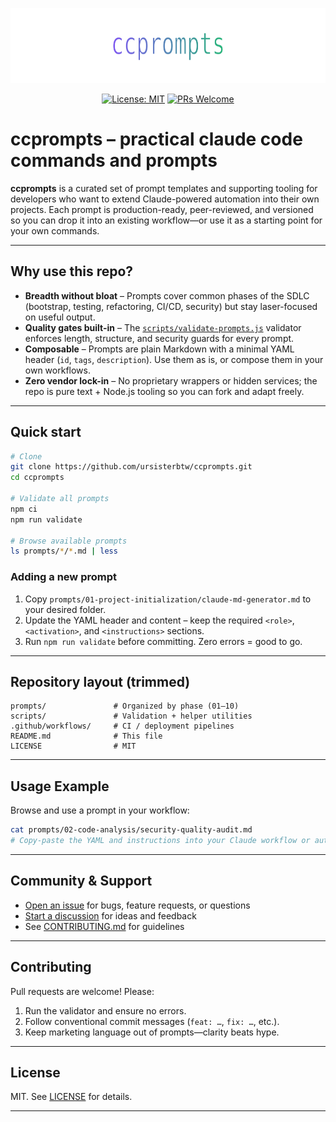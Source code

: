<p align="center">
  <img src="docs/assets/banner.svg" width="720" height="120" alt="ccprompts banner: practical Claude code commands and prompts" />
</p>

<div align="center">

  [![License: MIT](https://img.shields.io/badge/License-MIT-yellow.svg)](LICENSE)
  [![PRs Welcome](https://img.shields.io/badge/PRs-welcome-brightgreen.svg)](CONTRIBUTING.md)

</div>

# ccprompts – practical claude code commands and prompts

**ccprompts** is a curated set of prompt templates and supporting tooling for developers who want to extend Claude-powered automation into their own projects. Each prompt is production-ready, peer-reviewed, and versioned so you can drop it into an existing workflow—or use it as a starting point for your own commands.

---

## Why use this repo?

- **Breadth without bloat** – Prompts cover common phases of the SDLC (bootstrap, testing, refactoring, CI/CD, security) but stay laser-focused on useful output.
- **Quality gates built-in** – The [`scripts/validate-prompts.js`](scripts/validate-prompts.js) validator enforces length, structure, and security guards for every prompt.
- **Composable** – Prompts are plain Markdown with a minimal YAML header (`id`, `tags`, `description`). Use them as is, or compose them in your own workflows.
- **Zero vendor lock-in** – No proprietary wrappers or hidden services; the repo is pure text + Node.js tooling so you can fork and adapt freely.

---

## Quick start

```bash
# Clone
git clone https://github.com/ursisterbtw/ccprompts.git
cd ccprompts

# Validate all prompts
npm ci
npm run validate

# Browse available prompts
ls prompts/*/*.md | less
```

### Adding a new prompt

1. Copy `prompts/01-project-initialization/claude-md-generator.md` to your desired folder.
2. Update the YAML header and content – keep the required `<role>`, `<activation>`, and `<instructions>` sections.
3. Run `npm run validate` before committing. Zero errors = good to go.

---

## Repository layout (trimmed)

```text
prompts/               # Organized by phase (01–10)
scripts/               # Validation + helper utilities
.github/workflows/     # CI / deployment pipelines
README.md              # This file
LICENSE                # MIT
```

---

## Usage Example

Browse and use a prompt in your workflow:

```bash
cat prompts/02-code-analysis/security-quality-audit.md
# Copy-paste the YAML and instructions into your Claude workflow or automation tool
```

---

## Community & Support

- [Open an issue](https://github.com/ursisterbtw/ccprompts/issues) for bugs, feature requests, or questions
- [Start a discussion](https://github.com/ursisterbtw/ccprompts/discussions) for ideas and feedback
- See [CONTRIBUTING.md](CONTRIBUTING.md) for guidelines

---

## Contributing

Pull requests are welcome! Please:

1. Run the validator and ensure no errors.
2. Follow conventional commit messages (`feat: …`, `fix: …`, etc.).
3. Keep marketing language out of prompts—clarity beats hype.

---

## License

MIT. See [LICENSE](LICENSE) for details.

---
